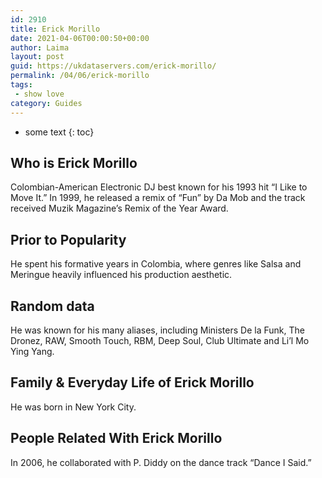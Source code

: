 ```yaml
---
id: 2910
title: Erick Morillo
date: 2021-04-06T00:00:50+00:00
author: Laima
layout: post
guid: https://ukdataservers.com/erick-morillo/
permalink: /04/06/erick-morillo
tags:
 - show love
category: Guides
---
```


* some text
{: toc}


## Who is Erick Morillo
                  
                  
                  
Colombian-American Electronic DJ best known for his 1993 hit &#8220;I Like to Move It.&#8221; In 1999, he released a remix of &#8220;Fun&#8221; by Da Mob and the track received Muzik Magazine&#8217;s Remix of the Year Award. 
                  
              
            
              
            
                
                
                
## Prior to Popularity
                  
                  
                  
He spent his formative years in Colombia, where genres like Salsa and Meringue heavily influenced his production aesthetic.
                  
              
            
              
            
                
                
                
## Random data
                  
                  
                  
He was known for his many aliases, including Ministers De la Funk, The Dronez, RAW, Smooth Touch, RBM, Deep Soul, Club Ultimate and Li&#8217;l Mo Ying Yang. 
                  
              
            
              
            
                
                
                
## Family & Everyday Life of Erick Morillo
                  
                  
                  
He was born in New York City.
                  
              
            
              
            
                
                
                
## People Related With Erick Morillo
                  
                  
                  
In 2006, he collaborated with P. Diddy on the dance track &#8220;Dance I Said.&#8221;
                  
              
            
              
            
                
              
            
              
              
            
            
              
            
          
          
          